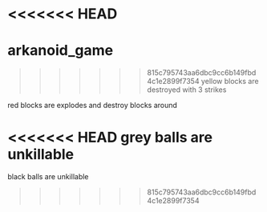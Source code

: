 <<<<<<< HEAD
=======
# arkanoid_game

>>>>>>> 815c795743aa6dbc9cc6b149fbd4c1e2899f7354
yellow blocks are destroyed with 3 strikes

red blocks are explodes and destroy blocks around

<<<<<<< HEAD
grey balls are unkillable
=======
black balls are unkillable
>>>>>>> 815c795743aa6dbc9cc6b149fbd4c1e2899f7354
